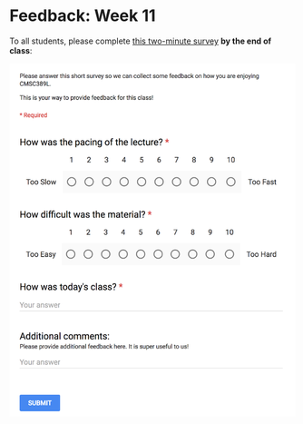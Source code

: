 # Feedback: Week 11

To all students, please complete [this two-minute survey](http://ter.ps/feedback11) **by the end of class**:

[![Feedback Survey](../../media/feedback.png)](http://ter.ps/feedback11)
